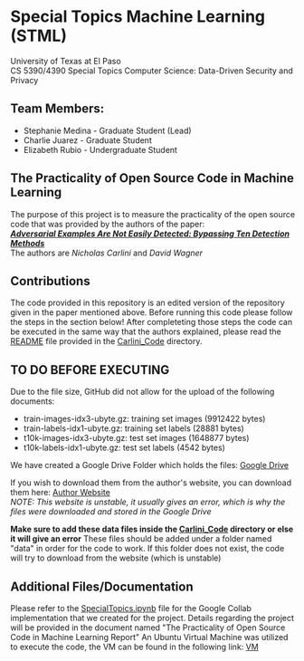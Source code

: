 # Special Topics Machine Learning (STML)
University of Texas at El Paso                                
CS 5390/4390 Special Topics Computer Science: Data-Driven Security and Privacy
## Team Members:
* Stephanie Medina - Graduate Student (Lead)
* Charlie Juarez - Graduate Student
* Elizabeth Rubio - Undergraduate Student

## The Practicality of Open Source Code in Machine Learning

The purpose of this project is to measure the practicality of the open source code that was provided by the authors of the paper:            
[**_Adversarial Examples Are Not Easily Detected: Bypassing Ten Detection Methods_**](https://arxiv.org/pdf/1705.07263.pdf)                
The authors are _Nicholas Carlini_ and _David Wagner_

## Contributions

The code provided in this repository is an edited version of the repository given in the paper mentioned above. 
Before running this code please follow the steps in the section below! After completeting those steps the code
can be executed in the same way that the authors explained, please read the [README](https://github.com/cjuare01/STML/blob/main/Carlini_Code/README.md) file provided in the 
[Carlini_Code](https://github.com/cjuare01/STML/tree/main/Carlini_Code) directory.

## TO DO BEFORE EXECUTING

Due to the file size, GitHub did not allow for the upload of the following documents:

* train-images-idx3-ubyte.gz:  training set images (9912422 bytes)
* train-labels-idx1-ubyte.gz:  training set labels (28881 bytes)
* t10k-images-idx3-ubyte.gz:   test set images (1648877 bytes)
* t10k-labels-idx1-ubyte.gz:   test set labels (4542 bytes) 

We have created a Google Drive Folder which holds the files:
[Google Drive](https://drive.google.com/drive/folders/1ultq_AXRoF1K77DkGbsipeXRrWk7ihlK?usp=sharing)

If you wish to download them from the author's website, you can download them here:
[Author Website](http://yann.lecun.com/exdb/mnist/)         
*NOTE: This website is unstable, it usually gives an error, which is why the files were downloaded and stored in the Google Drive*

**Make sure to add these data files inside the [Carlini_Code](https://github.com/cjuare01/STML/tree/main/Carlini_Code) directory or else it will give an error**
These files should be added under a folder named "data" in order for the code to work. If this folder does not exist, the code will try to download from the website (which is unstable)

## Additional Files/Documentation
Please refer to the [SpecialTopics.ipynb](https://github.com/cjuare01/STML/blob/main/SpecialTopics.ipynb) file for the Google Collab implementation that we created for the project.
Details regarding the project will be provided in the document named "The Practicality of Open Source Code in Machine Learning Report"
An Ubuntu Virtual Machine was utilized to execute the code, the VM can be found in the following link: [VM](https://drive.google.com/file/d/1ixHtxkMPR8Ah1oQtLE-tmbrVBoM_N2cj/view?usp=sharing)
